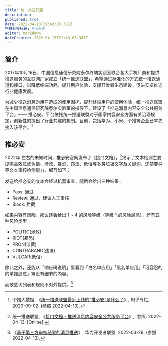 ```yaml
---
title: 统一推送联盟
description:
published: true
date: 2022-04-13T21:43:03.387Z
特殊标签标记: #无标签
editor: markdown
dateCreated: 2022-04-13T21:43:03.387Z
---
```


## 简介

2017年10月16日，中国信息通信研究院泰尔终端实验室联合各大手机厂商和提供推送服务的互联网厂家成立「统一推送联盟」，希望通过标准化的方式统一推送通道和接口，以降低终端功耗，提升用户体验，支撑开发者生态建设，促进安卓推送行业健康发展。

为减少推送消息对用户造成的使用困扰，提升终端用户的使用体验，统一推送联盟在中国信息通信研究院泰尔实验室的指导下，建设了「推送消息内容安全公共服务平台」—— 推必安。平台依托统一推送联盟对于国家内容安全方面有关治理规定，创新性的提出了行业共建的机制。目前，包括华为、小米、个推等企业已率先接入该平台。[^212918180]

[^212918180]: 个推大数据, 《[统一推送联盟最近上线的“推必安”是什么？](https://web.archive.org/web/20220413152251/https://zhuanlan.zhihu.com/p/212918180)》, 知乎专栏, 2020-09-02. (参照 2022-04-13).

## 推必安

2022年 左右的未知时间，推必安官网发布了《接口文档》，[^13]揭示了文本检测主要提供高效过滤色情、涉政、暴恐、违法、低俗等多类垃圾文字及关键词、违禁变种等文本审核检测能力，细节如下：

[^13]: 统一推送联盟, 《[接口文档 - 推送消息内容安全公共服务平台](https://web.archive.org/web/20220413100918/https://public.tuibianchina.com/file/推送消息内容安全公共服务平台接口文档V1.3.pdf)》,. 参照: 2022-04-13. [Online].


发送给推必安的文本会经过机器审查，随后会给出三种结果：

+   Pass: 通过
+   Review: 通过，建议人工审核
+   Block: 拦截

如果内容有风险，那么还会给出 1 ~ 4 的风险等级（等级 1 的风险最高），还有五种风险类型：

+   POLITIC(涉政)
+   RIOT(暴恐)
+   PRON(涉黄)
+   CONTRABAND(违法)
+   VULGAR(低俗)

除此之外，还能从「响应码说明」里看到「白名单应用」「黑名单应用」「可容忍的的单推通过」等没有细节的内容。

而敏感词列表和规则不对外提供。[^3rd_review]

[^3rd_review]: 《[基于第三方审核结果的消息推送](https://web.archive.org/web/20220413094413/https://developer.huawei.com/consumer/cn/doc/development/HMSCore-Guides/android-3rd-party-review-0000001050166008)》, 华为开发者联盟, 2022-03-29. (参照 2022-04-13).
